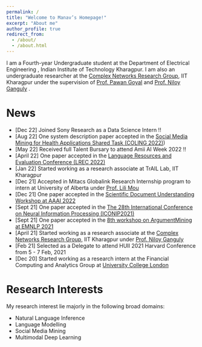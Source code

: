 ```yaml
---
permalink: /
title: "Welcome to Manav’s Homepage!"
excerpt: "About me"
author_profile: true
redirect_from: 
  - /about/
  - /about.html
---
```


I am a Fourth-year Undergraduate student at the Department of Electrical Engineering , Indian Institute of Technology Kharagpur. I am also an undergraduate researcher at the  [Complex Networks Research Group](https://cnerg-iitkgp.github.io/), IIT Kharagpur under the supervision of  [Prof. Pawan Goyal](https://cse.iitkgp.ac.in/~pawang/) and [Prof. Niloy Ganguly](http://www.facweb.iitkgp.ac.in/~niloy/) .
<!-- I was fortunate to intern at Adobe Research, India. I was also selected for IUSSTF-Viterbi program and got the oppotunity to intern at INK-Lab, University of Southern California. -->

News
======

- [Dec 22] Joined Sony Research as a Data Science Intern !!
- [Aug 22] One system description paper accepted in the [Social Media Mining for Health Applications Shared Task (COLING 2022)](https://healthlanguageprocessing.org/smm4h-2022/))
- [May 22] Received full Talent Bursary to attend Amii AI Week 2022 !!
- [April 22] One paper accepted in the [Language Resources and Evaluation Conference (LREC 2022)](https://lrec2022.lrec-conf.org/en/)
- [Jan 22] Started working as a research associate at TrAIL Lab, IIT Kharagpur
- [Dec 21] Accepted in Mitacs Globalink Research Internship program to intern at University of Alberta under [Prof. Lili Mou](https://apps.ualberta.ca/directory/person/lmou)
- [Dec 21] One paper accepted in the [Scientific Document Understanding Workshop at AAAI 2022](https://sites.google.com/view/sdu-aaai22/home)
- [Sept 21] One paper accepted in the [The 28th International Conference on Neural Information Processing (ICONIP2021)](https://iconip2021.apnns.org/)
- [Sept 21] One paper accepted in the [8th workshop on ArgumentMining at EMNLP 2021](https://2021.argmining.org/)
- [April 21] Started working as a research associate at the [Complex Networks Research Group](https://cnerg-iitkgp.github.io/), IIT Kharagpur under [Prof. Niloy Ganguly](http://www.facweb.iitkgp.ac.in/~niloy/)
- [Feb 21] Selected as a Delegate to attend HUII 2021 Harvard Conference from 5 - 7 Feb, 2021
- [Dec 20] Started working as a research intern at the Financial Computing and Analytics Group at [University College London](https://www.ucl.ac.uk/)
  

Research Interests
======

My research interest lie majorly in the following broad domains:
- Natural Language Inference
- Language Modelling
- Social Media Mining
- Multimodal Deep Learning

